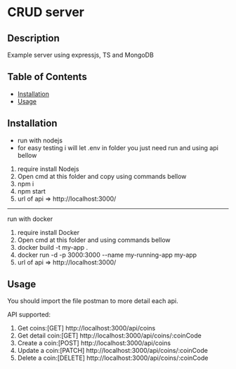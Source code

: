 # CRUD server

## Description

Example server using expressjs, TS and MongoDB

## Table of Contents

- [Installation](#installation)
- [Usage](#usage)

## Installation

- run with nodejs
- for easy testing i will let .env in folder you just need run and using api bellow

1. require install Nodejs
2. Open cmd at this folder and copy using commands bellow
3. npm i
4. npm start
5. url of api => http://localhost:3000/

---

run with docker

1. require install Docker
2. Open cmd at this folder and using commands bellow
3. docker build -t my-app .
4. docker run -d -p 3000:3000 --name my-running-app my-app
5. url of api => http://localhost:3000/

## Usage

You should import the file postman to more detail each api.

API supported:

1. Get coins:[GET] http://localhost:3000/api/coins
2. Get detail coin:[GET] http://localhost:3000/api/coins/:coinCode
3. Create a coin:[POST] http://localhost:3000/api/coins
4. Update a coin:[PATCH] http://localhost:3000/api/coins/:coinCode
5. Delete a coin:[DELETE] http://localhost:3000/api/coins/:coinCode
